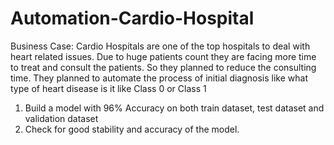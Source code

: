 # Automation-Cardio-Hospital
Business Case: Cardio Hospitals are one of the top hospitals to deal with heart related issues. Due to huge patients count they are facing more time to treat and consult the patients. So they planned to reduce the consulting time. They planned to automate the process of initial diagnosis like what type of heart disease is it like Class 0 or Class 1  
1. Build a model with 96% Accuracy on both train dataset, test dataset and validation dataset  
2. Check for good stability and accuracy of the model.
